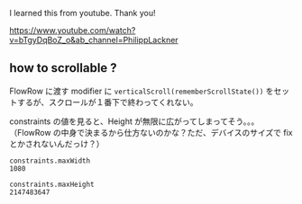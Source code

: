 I learned this from youtube. Thank you!

https://www.youtube.com/watch?v=bTgyDqBoZ_o&ab_channel=PhilippLackner


## how to scrollable ?

FlowRow に渡す modifier に `verticalScroll(rememberScrollState())` をセットするが、スクロールが１番下で終わってくれない。

constraints の値を見ると、Height が無限に広がってしまってそう。。。
（FlowRow の中身で決まるから仕方ないのかな？ただ、デバイスのサイズで fix とかされないんだっけ？）

```
constraints.maxWidth
1080

constraints.maxHeight
2147483647
```
